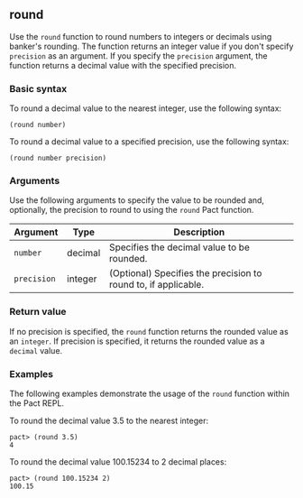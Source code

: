 ## round

Use the `round` function to round numbers to integers or decimals using banker's rounding.
The function returns an integer value if you don't specify `precision` as an argument.
If you specify the `precision` argument, the function returns a decimal value with the specified precision.

### Basic syntax

To round a decimal value to the nearest integer, use the following syntax:

```pact
(round number)
```

To round a decimal value to a specified precision, use the following syntax:

```pact
(round number precision)
```

### Arguments

Use the following arguments to specify the value to be rounded and, optionally, the precision to round to using the `round` Pact function.

| Argument | Type | Description |
| --- | --- | --- |
| `number` | decimal | Specifies the decimal value to be rounded. |
| `precision` | integer | (Optional) Specifies the precision to round to, if applicable. |

### Return value

If no precision is specified, the `round` function returns the rounded value as an `integer`. 
If precision is specified, it returns the rounded value as a `decimal` value.

### Examples

The following examples demonstrate the usage of the `round` function within the Pact REPL.

To round the decimal value 3.5 to the nearest integer:

```pact
pact> (round 3.5)
4
```

To round the decimal value 100.15234 to 2 decimal places:

```pact
pact> (round 100.15234 2)
100.15
```
